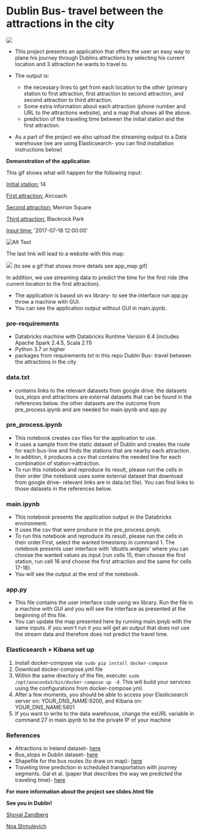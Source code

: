 # Dublin Bus- travel between the attractions in the city
![](https://i.imgur.com/rl7NZOs.jpg)

+ This project presents an application that offers the user an easy way to plane his journey through Dublins attractions by selecting his current location and 3 attraction he wants to travel to. 
+ The output is:

   + the necessary lines to get from each location to the other (primary station to first attraction, first attraction to second attraction, and second attraction to third attraction.
   + Some extra information about each attraction (phone number and URL to the attractions website), and a map that shows all the above.
   + prediction of the traveling time between the initial station and the first attraction.
 + As a part of the project we also upload the streaming output to a Data warehouse (we are using Elasticsearch- you can find installation instructions below)

**Demonstration of the application**

This gif shows what will happen for the following input:

<ins>Initial station:</ins> 14

<ins>First attraction:</ins> Aircoach

<ins>Second attraction:</ins> Merrion Square

<ins>Third attraction:</ins> Blackrock Park

<ins>Input time:</ins> '2017-07-18 12:00:00'

![Alt Text](https://i.imgur.com/HiHYp2f.gif)


The last link will lead to a website with this map:

![](https://i.imgur.com/FbQ93HZ.png)
(to see a gif that shows more details see app_map.gif)


In addition, we use streaming data to predict the time for the first ride (the current location to the first attraction).
- The application is based on wx library- to see the interface run app.py throw a machine with GUI.
- You can see the application output without GUI in main.ipynb.

### pre-requirements
-	Databricks machine with Databricks Runtime Version 6.4 (includes Apache Spark 2.4.5, Scala 2.11)
-	Python 3.7 or higher
-	packages from requirements.txt in this repo
Dublin Bus- travel between the attractions in the city

### data.txt
- contains links to the relevant datasets from google drive. the datasets bus_stops and attractions are external datasets that can be found in the references below. the other datasets are the outcome from pre_process.ipynb and are needed for main.ipynb and app.py

### pre_process.ipynb
-	This notebook creates csv files for the application to use.
-	It uses a sample from the static dataset of Dublin and creates the route for each bus-line and finds the stations that are nearby each attraction.
-	In addition, it produces a csv that contains the needed line for each combination of station->attraction. 
-	To run this notebook and reproduce its result, please run the cells in their order (the notebook uses some external dataset that download from google drive- relevant links are in data.txt file). You can find links to those datasets in the references below.

### main.ipynb
-	This notebook presents the application output in the Databricks environment. 
-	It uses the csv that were produce in the pre_process.ipnyb.
-	To run this notebook and reproduce its result, please run the cells in their order.First, select the wanted timestamp in command 1. The notebook presents user interface with 'dbutils.widgets' where you can choose the wanted values as input (run cells 15, then choose the first station, run cell 16 and choose the first attraction and the same for cells 17-18).
-	 You will see the output at the end of the notebook.

### app.py
-	This file contains the user interface code using wx library. Run the file in a machine with GUI and you will see the interface as presented at the beginning of this file.
-	You can update the map presented here by running main.ipnyb with the same inputs. if you won't run it you will get an output that does not use the stream data and therefore does not predict the travel time.

### Elasticsearch + Kibana set up
1. Install docker-compose via: `sudo pip install docker-compose` 
2. Download docker-compose.yml file
3. Within the same directory of the file, execute: `sudo /opt/anaconda3/bin/docker-compose up -d`.
This will build your services using the configurations from docker-compose.yml.
4. After a few moments, you should be able to access your Elasticsearch server on: YOUR_DNS_NAME:9200, and Kibana on: YOUR_DNS_NAME:5601
5. If you want to write to the data warehouse, change the esURL variable in command 27 in main.ipynb to be the private IP of your machine

### References
-	Attractions in Ireland dataset-  [here](https://data.gov.ie/dataset/attractions)
-	Bus_stops in Dublin dataset-  [here](https://hub.arcgis.com/datasets/EsriIreland::dublin-bus-stops)
-	Shapefile for the bus routes (to draw on map)-  [here](https://hub.arcgis.com/datasets/f3cd2313a3e849a798da2dbc68835c77_7?geometry=-6.362%2C53.319%2C-6.145%2C53.355&selectedAttribute=Shape__Length)
-	Traveling time prediction in scheduled transportation with journey segments. Gal et al. (paper that describes the way we predicted the traveling time)-   [here](https://www.sciencedirect.com/science/article/abs/pii/S0306437915002112)

__For more information about the project see slides.html file__

**See you in Dublin!**

[Shoval Zandberg](https://github.com/shoval-z)

[Noa Shmulevich](https://github.com/noashmul)
